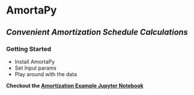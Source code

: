 # AmortaPy
## <i>Convenient Amortization Schedule Calculations</i>

### Getting Started
* Install AmortaPy
* Set Input params 
* Play around with the data

<b>Checkout the [Amortization Example Jupyter Notebook](./Docs/Amortization_Example.ipynb)</b>